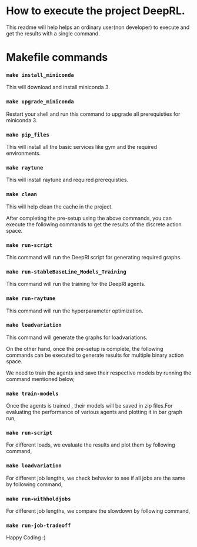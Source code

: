 # How to execute the project DeepRL.

This readme will help helps an ordinary user(non developer) to execute and get the results with a single command.

# Makefile commands

### `make install_miniconda`

This will download and install miniconda 3.

### `make upgrade_miniconda`

Restart your shell and run this command to upgrade all prerequisties for miniconda 3.

### `make pip_files`

This will install all the basic services like gym and the required environments.

### `make raytune`

This will install raytune and required prerequisties.

### `make clean`

This will help clean the cache in the project.

After completing the pre-setup using the above commands, you can execute the following commands to get the results of the discrete action space.

### `make run-script`

This command will run the DeepRl script for generating required graphs.

### `make run-stableBaseLine_Models_Training`

This command will run the training for the DeepRl agents.

### `make run-raytune`

This command will run the hyperparameter optimization.

### `make loadvariation`

This command will generate the graphs for loadvariations.

On the other hand, once the pre-setup is complete, the following commands can be executed to generate results for multiple binary action space.

We need to train the agents and save their respective models by running the command mentioned below,

### `make train-models`

Once the agents is trained , their models will be saved in zip files.For evaluating the performance of various agents and plotting it in bar graph run,

### `make run-script `

For different loads, we evaluate the results and plot them by following command,

### `make loadvariation`

For different job lengths, we check behavior to see if all jobs are the same by following command,

### `make run-withholdjobs`

For different job lengths, we compare the slowdown by following command,

### `make run-job-tradeoff`


Happy Coding :)
